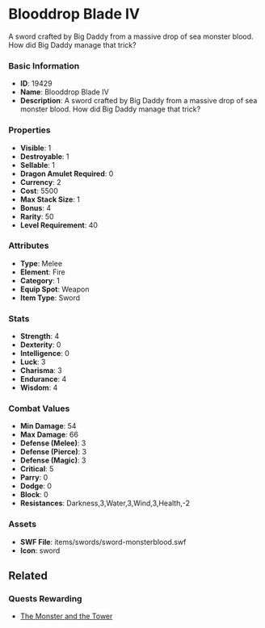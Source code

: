 # Blooddrop Blade IV

A sword crafted by Big Daddy from a massive drop of sea monster blood. How did Big Daddy manage that trick?

### Basic Information

- **ID**: 19429
- **Name**: Blooddrop Blade IV
- **Description**: A sword crafted by Big Daddy from a massive drop of sea monster blood. How did Big Daddy manage that trick?

### Properties

- **Visible**: 1
- **Destroyable**: 1
- **Sellable**: 1
- **Dragon Amulet Required**: 0
- **Currency**: 2
- **Cost**: 5500
- **Max Stack Size**: 1
- **Bonus**: 4
- **Rarity**: 50
- **Level Requirement**: 40

### Attributes

- **Type**: Melee
- **Element**: Fire
- **Category**: 1
- **Equip Spot**: Weapon
- **Item Type**: Sword

### Stats

- **Strength**: 4
- **Dexterity**: 0
- **Intelligence**: 0
- **Luck**: 3
- **Charisma**: 3
- **Endurance**: 4
- **Wisdom**: 4

### Combat Values

- **Min Damage**: 54
- **Max Damage**: 66
- **Defense (Melee)**: 3
- **Defense (Pierce)**: 3
- **Defense (Magic)**: 3
- **Critical**: 5
- **Parry**: 0
- **Dodge**: 0
- **Block**: 0
- **Resistances**: Darkness,3,Water,3,Wind,3,Health,-2

### Assets

- **SWF File**: items/swords/sword-monsterblood.swf
- **Icon**: sword

## Related

### Quests Rewarding

- [The Monster and the Tower](../quests/1686-the-monster-and-the-tower.md)

